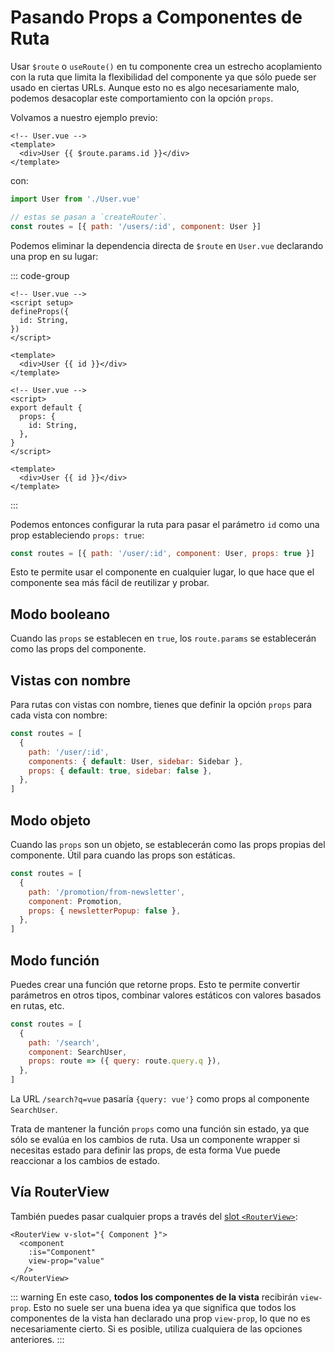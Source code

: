 # Pasando Props a Componentes de Ruta

<VueSchoolLink
  href="https://vueschool.io/lessons/route-props"
  title="Aprende cómo pasar props a componentes de ruta"
/>

Usar `$route` o `useRoute()` en tu componente crea un estrecho acoplamiento con la ruta que limita la flexibilidad del componente ya que sólo puede ser usado en ciertas URLs. Aunque esto no es algo necesariamente malo, podemos desacoplar este comportamiento con la opción `props`.

Volvamos a nuestro ejemplo previo:

```vue
<!-- User.vue -->
<template>
  <div>User {{ $route.params.id }}</div>
</template>
```

con:

```js
import User from './User.vue'

// estas se pasan a `createRouter`.
const routes = [{ path: '/users/:id', component: User }]
```

Podemos eliminar la dependencia directa de `$route` en `User.vue` declarando una prop en su lugar:

::: code-group

```vue [Composition API]
<!-- User.vue -->
<script setup>
defineProps({
  id: String,
})
</script>

<template>
  <div>User {{ id }}</div>
</template>
```

```vue [Options API]
<!-- User.vue -->
<script>
export default {
  props: {
    id: String,
  },
}
</script>

<template>
  <div>User {{ id }}</div>
</template>
```

:::

Podemos entonces configurar la ruta para pasar el parámetro `id` como una prop estableciendo `props: true`:

```js
const routes = [{ path: '/user/:id', component: User, props: true }]
```

Esto te permite usar el componente en cualquier lugar, lo que hace que el componente sea más fácil de reutilizar y probar.

## Modo booleano

Cuando las `props` se establecen en `true`, los `route.params` se establecerán como las props del componente.

## Vistas con nombre

Para rutas con vistas con nombre, tienes que definir la opción `props` para cada vista con nombre:

```js
const routes = [
  {
    path: '/user/:id',
    components: { default: User, sidebar: Sidebar },
    props: { default: true, sidebar: false },
  },
]
```

## Modo objeto

Cuando las `props` son un objeto, se establecerán como las props propias del componente. Útil para cuando las props son estáticas.

```js
const routes = [
  {
    path: '/promotion/from-newsletter',
    component: Promotion,
    props: { newsletterPopup: false },
  },
]
```

## Modo función

Puedes crear una función que retorne props. Esto te permite convertir parámetros en otros tipos, combinar valores estáticos con valores basados en rutas, etc.

```js
const routes = [
  {
    path: '/search',
    component: SearchUser,
    props: route => ({ query: route.query.q }),
  },
]
```

La URL `/search?q=vue` pasaría `{query: vue'}` como props al componente `SearchUser`.

Trata de mantener la función `props` como una función sin estado, ya que sólo se evalúa en los cambios de ruta. Usa un componente wrapper si necesitas estado para definir las props, de esta forma Vue puede reaccionar a los cambios de estado.

## Vía RouterView

También puedes pasar cualquier props a través del [slot `<RouterView>`](../advanced/router-view-slot):

```vue-html
<RouterView v-slot="{ Component }">
  <component
    :is="Component"
    view-prop="value"
   />
</RouterView>
```

::: warning
En este caso, **todos los componentes de la vista** recibirán `view-prop`. Esto no suele ser una buena idea ya que significa que todos los componentes de la vista han declarado una prop `view-prop`, lo que no es necesariamente cierto. Si es posible, utiliza cualquiera de las opciones anteriores.
:::
